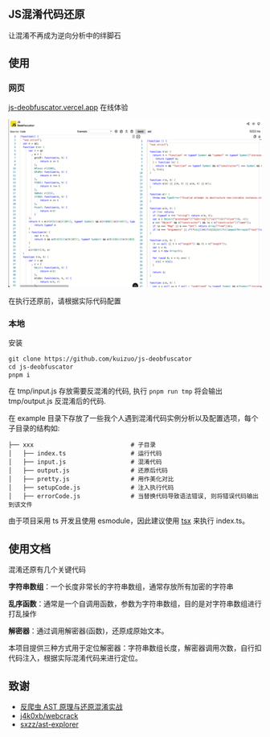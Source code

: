 ## JS混淆代码还原

让混淆不再成为逆向分析中的绊脚石

## 使用

### 网页

[js-deobfuscator.vercel.app](https://js-deobfuscator.vercel.app/) 在线体验

![image-1](./images/1.png)

在执行还原前，请根据实际代码配置

### 本地

安装

```
git clone https://github.com/kuizuo/js-deobfuscator
cd js-deobfuscator
pnpm i
```

在 tmp/input.js 存放需要反混淆的代码, 执行 `pnpm run tmp` 将会输出 tmp/output.js 反混淆后的代码.

在 example 目录下存放了一些我个人遇到混淆代码实例分析以及配置选项，每个子目录的结构如:

```
├── xxx                           # 子目录
│   ├── index.ts                  # 运行代码
│   ├── input.js                  # 混淆代码
│   ├── output.js                 # 还原后代码
│   ├── pretty.js                 # 用作美化对比
│   ├── setupCode.js              # 注入执行代码
│   ├── errorCode.js              # 当替换代码导致语法错误, 则将错误代码输出到该文件
```

由于项目采用 ts 开发且使用 esmodule，因此建议使用 [tsx](https://github.com/privatenumber/tsx) 来执行 index.ts。

## 使用文档

混淆还原有几个关键代码

**字符串数组**：一个长度非常长的字符串数组，通常存放所有加密的字符串

**乱序函数**：通常是一个自调用函数，参数为字符串数组，目的是对字符串数组进行打乱操作

**解密器**：通过调用解密器(函数)，还原成原始文本。

本项目提供三种方式用于定位解密器：字符串数组长度，解密器调用次数，自行扣代码注入，根据实际混淆代码来进行定位。

## 致谢

- [反爬虫 AST 原理与还原混淆实战](https://book.douban.com/subject/35575838/)
- [j4k0xb/webcrack](https://github.com/j4k0xb/webcrack)
- [sxzz/ast-explorer](https://github.com/sxzz/ast-explorer)

